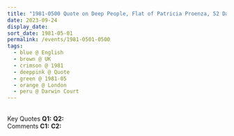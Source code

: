```yaml
---
title: "1981-0500 Quote on Deep People, Flat of Patricia Proenza, 52 Darwin Court, Gloucester Avenue, near Regents Park, London NW1 7BQ, UK (month not sure)"
date: 2023-09-24
display_date: 
sort_date: 1981-05-01
permalink: /events/1981-0501-0500
tags:
  - blue @ English
  - brown @ UK
  - crimson @ 1981
  - deeppink @ Quote
  - green @ 1981-05
  - orange @ London
  - peru @ Darwin Court
---
```


<br>

<wave-list>
  <list-title color="DarkSeaGreen" width="55">Key Quotes</list-title>
  <list-item color="BlanchedAlmond" width="280"><b>Q1:</b> <i></i></list-item>
  <list-item color="Lavender" width="280"><b>Q2:</b> <i></i></list-item>
</wave-list>

<br>

<wave-list>
  <list-title color="DarkSeaGreen" width="55">Comments</list-title>
  <list-item color="BlanchedAlmond" width="280"><b>C1:</b> <i></i></list-item>
  <list-item color="Lavender" width="280"><b>C2:</b> <i></i></list-item>
</wave-list>